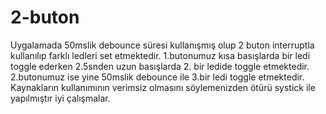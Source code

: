 # 2-buton


Uygalamada 50mslik debounce süresi kullanışmış olup 2 buton interruptla kullanılıp farklı ledleri set etmektedir.
1.butonumuz kısa basışlarda bir ledi toggle ederken 2.5snden uzun basışlarda 2. bir ledide toggle etmektedir.
2.butonumuz ise yine 50mslik debounce ile 3.bir ledi toggle etmektedir.
Kaynakların kullanımının verimsiz olmasını söylemenizden ötürü systick ile yapılmıştır iyi çalışmalar.

